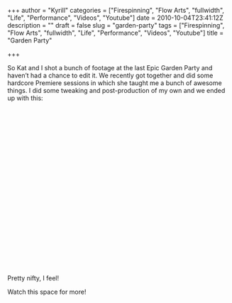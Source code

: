 +++
author = "Kyrill"
categories = ["Firespinning", "Flow Arts", "fullwidth", "Life", "Performance", "Videos", "Youtube"]
date = 2010-10-04T23:41:12Z
description = ""
draft = false
slug = "garden-party"
tags = ["Firespinning", "Flow Arts", "fullwidth", "Life", "Performance", "Videos", "Youtube"]
title = "Garden Party"

+++


So Kat and I shot a bunch of footage at the last Epic Garden Party and haven’t had a chance to edit it. We recently got together and did some hardcore Premiere sessions in which she taught me a bunch of awesome things. I did some tweaking and post-production of my own and we ended up with this:

<object height="361" width="600"><param name="movie" value="https://www.youtube.com/v/qwIHLqwXEeM?fs=1&hl=en_GB"></param><param name="allowFullScreen" value="true"></param><param name="allowscriptaccess" value="always"></param><embed allowfullscreen="true" allowscriptaccess="always" height="361" src="https://www.youtube.com/v/qwIHLqwXEeM?fs=1&hl=en_GB" type="application/x-shockwave-flash" width="600"></embed></object>

Pretty nifty, I feel!

Watch this space for more!


